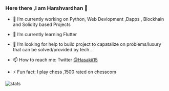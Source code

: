 ### Here there ,I am Harshvardhan 👋



- 🔭 I’m currently working on Python, Web Devlopment ,Dapps , Blockhain and Solidity based Projects 
- 🌱 I’m currently learning Flutter
- 🤔 I’m looking for help to  build project to capatalize on problems/luxury that can be solved/provided by tech
.
- 📫 How to reach me: Twitter [@Hasakii15](https://twitter.com/Hasakii15)

- ⚡ Fun fact: I play chess ,1500 rated on chesscom

![stats](https://github-readme-stats.vercel.app/api?username=hasakii42&&show_icons=true&title_color=ffffff&icon_color=bb2acf&text_color=daf7dc&bg_color=151515)
